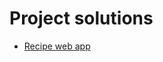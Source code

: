 # Project solutions
- [Recipe web app](https://github.com/Thomas-Hartmann/solutions/tree/solutionsbranch/recipeSolution/recipeSolution)

